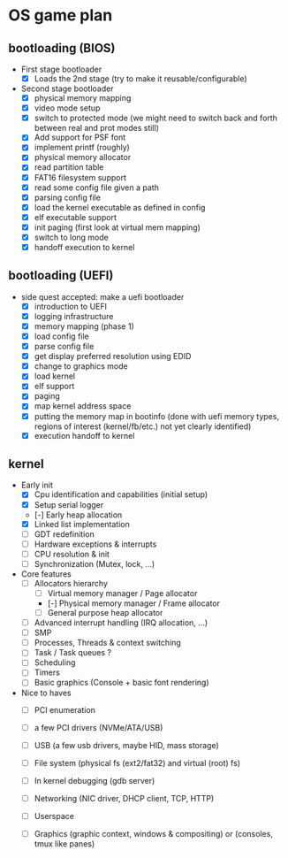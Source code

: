 # OS game plan

## bootloading (BIOS)
- First stage bootloader
  - [x] Loads the 2nd stage (try to make it reusable/configurable)
- Second stage bootloader
  - [x] physical memory mapping
  - [x] video mode setup
  - [x] switch to protected mode (we might need to switch back and forth between real and prot modes still)
  - [x] Add support for PSF font
  - [x] implement printf (roughly)
  - [x] physical memory allocator
  - [x] read partition table
  - [x] FAT16 filesystem support
  - [x] read some config file given a path
  - [x] parsing config file
  - [x] load the kernel executable as defined in config
  - [x] elf executable support
  - [x] init paging (first look at virtual mem mapping)
  - [x] switch to long mode
  - [x] handoff execution to kernel

## bootloading (UEFI)
- side quest accepted: make a uefi bootloader
  - [x] introduction to UEFI
  - [x] logging infrastructure
  - [x] memory mapping (phase 1)
  - [x] load config file
  - [x] parse config file
  - [x] get display preferred resolution using EDID
  - [x] change to graphics mode
  - [x] load kernel
  - [x] elf support
  - [x] paging
  - [x] map kernel address space
  - [x] putting the memory map in bootinfo (done with uefi memory types, regions of interest (kernel/fb/etc.) not yet clearly identified)
  - [x] execution handoff to kernel

## kernel
  - Early init
    * [x] Cpu identification and capabilities (initial setup)
    * [x] Setup serial logger
    * [-] Early heap allocation
    * [x] Linked list implementation
    * [ ] GDT redefinition
    * [ ] Hardware exceptions & interrupts
    * [ ] CPU resolution & init
    * [ ] Synchronization (Mutex, lock, ...)

  - Core features
    * [ ] Allocators hierarchy
      * [ ] Virtual memory manager / Page allocator
      * [-] Physical memory manager / Frame allocator
      * [ ] General purpose heap allocator
    * [ ] Advanced interrupt handling (IRQ allocation, ...)
    * [ ] SMP
    * [ ] Processes, Threads & context switching
    * [ ] Task / Task queues ?
    * [ ] Scheduling
    * [ ] Timers
    * [ ] Basic graphics (Console + basic font rendering)

  - Nice to haves
    * [ ] PCI enumeration
    * [ ] a few PCI drivers (NVMe/ATA/USB)
    * [ ] USB (a few usb drivers, maybe HID, mass storage)
    * [ ] File system (physical fs (ext2/fat32) and virtual (root) fs)
    * [ ] In kernel debugging (gdb server)
    * [ ] Networking (NIC driver, DHCP client, TCP, HTTP)
    * [ ] Userspace
    * [ ] Graphics (graphic context, windows & compositing) or (consoles, tmux like panes)

